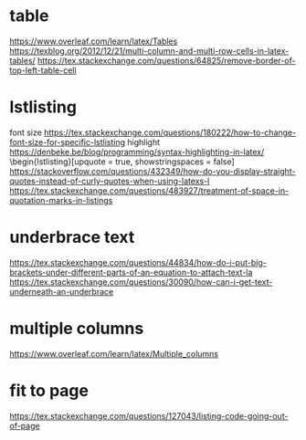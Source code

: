 # table
https://www.overleaf.com/learn/latex/Tables
https://texblog.org/2012/12/21/multi-column-and-multi-row-cells-in-latex-tables/
https://tex.stackexchange.com/questions/64825/remove-border-of-top-left-table-cell

# lstlisting
font size 
https://tex.stackexchange.com/questions/180222/how-to-change-font-size-for-specific-lstlisting 
highlight  
https://denbeke.be/blog/programming/syntax-highlighting-in-latex/  
\begin{lstlisting}[upquote = true, showstringspaces = false]  
https://stackoverflow.com/questions/432349/how-do-you-display-straight-quotes-instead-of-curly-quotes-when-using-latexs-l
https://tex.stackexchange.com/questions/483927/treatment-of-space-in-quotation-marks-in-listings

# underbrace text
https://tex.stackexchange.com/questions/44834/how-do-i-put-big-brackets-under-different-parts-of-an-equation-to-attach-text-la
https://tex.stackexchange.com/questions/30090/how-can-i-get-text-underneath-an-underbrace

# multiple columns
https://www.overleaf.com/learn/latex/Multiple_columns

# fit to page 
https://tex.stackexchange.com/questions/127043/listing-code-going-out-of-page
